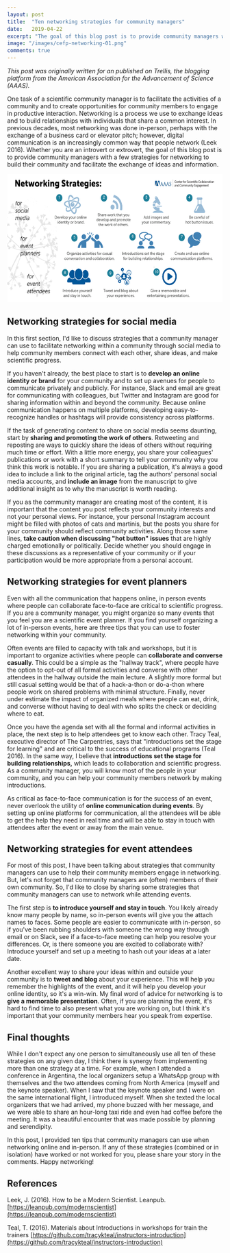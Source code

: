 ```yaml
---
layout: post
title:  "Ten networking strategies for community managers"
date:   2019-04-22
excerpt: "The goal of this blog post is to provide community managers with a few strategies for foster relationships within scientific communities to facilitate the exchange of ideas and information."
image: "/images/cefp-networking-01.png"
comments: true
---
```


_This post was originally written for an published on Trellis, the blogging platform from the American Association for the Advancement of Science (AAAS)._

One task of a scientific community manager is to facilitate the activities of a community and to create opportunities for community members to engage in productive interaction. Networking is a process we use to exchange ideas and to build relationships with individuals that share a common interest.  In previous decades, most networking was done in-person, perhaps with the exchange of a business card or elevator pitch; however, digital communication is an increasingly common way that people network (Leek 2016). Whether you are an introvert or extrovert, the goal of this blog post is to provide community managers with a few strategies for networking to build their community and facilitate the exchange of ideas and information.

<img src="/images/cefp-networking-01.png" width ="600" height="300" >


## Networking strategies for social media

In this first section, I'd like to discuss strategies that a community manager can use to facilitate networking within a community through social media to help community members connect with each other, share ideas, and make scientific progress.

If you haven't already, the best place to start is to **develop an online identity or brand** for your community and to set up avenues for people to communicate privately and publicly. For instance, Slack and email are great for communicating with colleagues, but Twitter and Instagram are good for sharing information within and beyond the community. Because online communication happens on multiple platforms, developing easy-to-recognize handles or hashtags will provide consistency across platforms.

If the task of generating content to share on social media seems daunting, start by **sharing and promoting the work of others**. Retweeting and reposting are ways to quickly share the ideas of others without requiring much time or effort. With a little more energy, you share your colleagues' publications or work with a short summary to tell your community why you think this work is notable. If you are sharing a publication, it's always a good idea to include a link to the original article, tag the authors' personal social media accounts, and **include an image** from the manuscript to give additional insight as to why the manuscript is worth reading.

If you as the community manager are creating most of the content, it is important that the content you post reflects your community interests and not your personal views. For instance, your personal Instagram account might be filled with photos of cats and martinis, but the posts you share for your community should reflect community activities. Along those same lines, **take caution when discussing &quot;hot button&quot; issues** that are highly charged emotionally or politically. Decide whether you should engage in these discussions as a representative of your community or if your participation would be more appropriate from a personal account.

## Networking strategies for event planners

Even with all the communication that happens online, in person events where people can collaborate face-to-face are critical to scientific progress. If you are a community manager, you might organize so many events that you feel you are a scientific event planner. If you find yourself organizing a lot of in-person events, here are three tips that you can use to foster networking within your community.

Often events are filled to capacity with talk and workshops, but it is important to organize activities where people can **collaborate and converse casually**. This could be a simple as the &quot;hallway track&quot;, where people have the option to opt-out of all formal activities and converse with other attendees in the hallway outside the main lecture. A slightly more formal but still casual setting would be that of a hack-a-thon or do-a-thon where people work on shared problems with minimal structure.  Finally, never under estimate the impact of organized meals where people can eat, drink, and converse without having to deal with who splits the check or deciding where to eat.



Once you have the agenda set with all the formal and informal activities in place, the next step is to help attendees get to know each other. Tracy Teal, executive director of The Carpentries, says that &quot;introductions set the stage for learning&quot; and are critical to the success of educational programs (Teal 2016). In the same way, I believe that **introductions set the stage for building relationships,** which leads to collaboration and scientific progress.  As a community manager, you will know most of the people in your community, and you can help your community members network by making introductions.

As critical as face-to-face communication is for the success of an event, never overlook the utility of **online communication during events**. By setting up online platforms for communication, all the attendees will be able to get the help they need in real time and will be able to stay in touch with attendees after the event or away from the main venue.

## Networking strategies for event attendees

For most of this post, I have been talking about strategies that community managers can use to help their community members engage in networking. But, let's not forget that community managers are (often) members of their own community. So, I'd like to close by sharing some strategies that community managers can use to network while attending events.

The first step is **to introduce yourself and stay in touch**. You likely already know many people by name, so in-person events will give you the attach names to faces. Some people are easier to communicate with in-person, so if you've been rubbing shoulders with someone the wrong way through email or on Slack, see if a face-to-face meeting can help you resolve your differences. Or, is there someone you are excited to collaborate with? Introduce yourself and set up a meeting to hash out your ideas at a later date.

Another excellent way to share your ideas within and outside your community is to **tweet and blog** about your experience. This will help you remember the highlights of the event, and it will help you develop your online identity, so it's a win-win. My final word of advice for networking is to **give a memorable presentation**. Often, if you are planning the event, it's hard to find time to also present what you are working on, but I think it's important that your community members hear you speak from expertise.

## Final thoughts

While I don't expect any one person to simultaneously use all ten of these strategies on any given day, I think there is synergy from implementing more than one strategy at a time. For example, when I attended a conference in Argentina, the local organizers setup a WhatsApp group with themselves and the two attendees coming from North America (myself and the keynote speaker). When I saw that the keynote speaker and I were on the same international flight, I introduced myself. When she texted the local organizers that we had arrived, my phone buzzed with her message, and we were able to share an hour-long taxi ride and even had coffee before the meeting. It was a beautiful encounter that was made possible by planning and serendipity.

In this post, I provided ten tips that community managers can use when networking online and in-person. If any of these strategies (combined or in isolation) have worked or not worked for you, please share your story in the comments. Happy networking!

## References

Leek, J. (2016). How to be a Modern Scientist. Leanpub. [https://leanpub.com/modernscientist](https://leanpub.com/modernscientist)

Teal, T. (2016). Materials about Introductions in workshops for train the trainers [https://github.com/tracykteal/instructors-introduction](https://github.com/tracykteal/instructors-introduction)